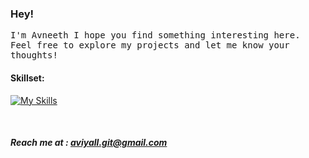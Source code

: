 ### Hey!
<p>
  <samp>
    I'm Avneeth I hope you find something interesting here. Feel free to explore my projects and let me know your thoughts!
  </samp>
</p>

#### Skillset:

[![My Skills](https://skillicons.dev/icons?i=linux,arduino,bash,raspberrypi,powershell,py,c,cpp,java,mysql,ubuntu)](https://github.com/aviyall/aviyall)

 
##### Reach me at : aviyall.git@gmail.com

<meta name="google-site-verification" content="E0P8NutSYPsMKwFEiLlMWRewvGt_VbKg8cTTFGHn6Qk" />
